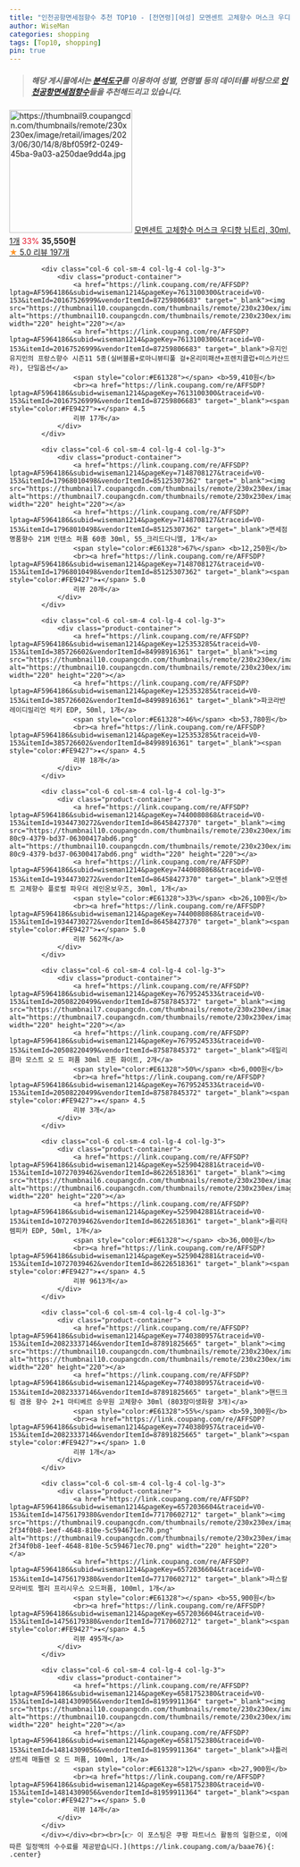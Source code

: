 ```yaml
---
title: "인천공항면세점향수 추천 TOP10 - [전연령][여성] 모멘센트 고체향수 머스크 우디향 님트리, 30ml, 1개"
author: WiseMan
categories: shopping
tags: [Top10, shopping]
pin: true
---
```


> ##### 해당 게시물에서는 [**분석도구**](https://itemscout.io/)를 이용하여 **성별**, **연령별** 등의 데이터를 바탕으로 [**인천공항면세점향수**](https://link.coupang.com/a/baae76)들을 추천해드리고 있습니다.
<div class="container"><div class="row">
            <div class="col-6 col-sm-4 col-lg-4 col-lg-3">
                <div class="product-container">
                    <a href="https://link.coupang.com/re/AFFSDP?lptag=AF5964186&subid=wiseman1214&pageKey=7440081174&traceid=V0-153&itemId=19344731304&vendorItemId=86432110173" target="_blank"><img src="https://thumbnail9.coupangcdn.com/thumbnails/remote/230x230ex/image/retail/images/2023/06/30/14/8/8bf059f2-0249-45ba-9a03-a250dae9dd4a.jpg" alt="https://thumbnail9.coupangcdn.com/thumbnails/remote/230x230ex/image/retail/images/2023/06/30/14/8/8bf059f2-0249-45ba-9a03-a250dae9dd4a.jpg" width="220" height="220"></a>
                    <a href="https://link.coupang.com/re/AFFSDP?lptag=AF5964186&subid=wiseman1214&pageKey=7440081174&traceid=V0-153&itemId=19344731304&vendorItemId=86432110173" target="_blank">모멘센트 고체향수 머스크 우디향 님트리, 30ml, 1개</a>
                    <span style="color:#E61328">33%</span> <b>35,550원</b>
                    <br><a href="https://link.coupang.com/re/AFFSDP?lptag=AF5964186&subid=wiseman1214&pageKey=7440081174&traceid=V0-153&itemId=19344731304&vendorItemId=86432110173" target="_blank"><span style="color:#FE9427">★</span> 5.0
                    리뷰 197개</a>
                </div>
            </div>
            
            <div class="col-6 col-sm-4 col-lg-4 col-lg-3">
                <div class="product-container">
                    <a href="https://link.coupang.com/re/AFFSDP?lptag=AF5964186&subid=wiseman1214&pageKey=7613100300&traceid=V0-153&itemId=20167526999&vendorItemId=87259806683" target="_blank"><img src="https://thumbnail10.coupangcdn.com/thumbnails/remote/230x230ex/image/vendor_inventory/5d6e/bb3161513c71fee89258567b10e0bab91d31243b33b30b4a735c6f878dac.jpg" alt="https://thumbnail10.coupangcdn.com/thumbnails/remote/230x230ex/image/vendor_inventory/5d6e/bb3161513c71fee89258567b10e0bab91d31243b33b30b4a735c6f878dac.jpg" width="220" height="220"></a>
                    <a href="https://link.coupang.com/re/AFFSDP?lptag=AF5964186&subid=wiseman1214&pageKey=7613100300&traceid=V0-153&itemId=20167526999&vendorItemId=87259806683" target="_blank">유지인 유지인의 프랑스향수 시즌11 5종(실버블룸+로마니뷰티풀 걸+온리미패션+프렌치클럽+미스카산드라), 단일옵션</a>
                    <span style="color:#E61328"></span> <b>59,410원</b>
                    <br><a href="https://link.coupang.com/re/AFFSDP?lptag=AF5964186&subid=wiseman1214&pageKey=7613100300&traceid=V0-153&itemId=20167526999&vendorItemId=87259806683" target="_blank"><span style="color:#FE9427">★</span> 4.5
                    리뷰 17개</a>
                </div>
            </div>
            
            <div class="col-6 col-sm-4 col-lg-4 col-lg-3">
                <div class="product-container">
                    <a href="https://link.coupang.com/re/AFFSDP?lptag=AF5964186&subid=wiseman1214&pageKey=7148708127&traceid=V0-153&itemId=17968010498&vendorItemId=85125307362" target="_blank"><img src="https://thumbnail7.coupangcdn.com/thumbnails/remote/230x230ex/image/vendor_inventory/5518/3a0cb60e6ae48aa67f35551612281c091fa581c2b56a4bf52efe14fbccb2.jpg" alt="https://thumbnail7.coupangcdn.com/thumbnails/remote/230x230ex/image/vendor_inventory/5518/3a0cb60e6ae48aa67f35551612281c091fa581c2b56a4bf52efe14fbccb2.jpg" width="220" height="220"></a>
                    <a href="https://link.coupang.com/re/AFFSDP?lptag=AF5964186&subid=wiseman1214&pageKey=7148708127&traceid=V0-153&itemId=17968010498&vendorItemId=85125307362" target="_blank">면세점 명품향수 21M 인텐소 퍼퓸 60종 30ml, 55_크리드다니엘, 1개</a>
                    <span style="color:#E61328">67%</span> <b>12,250원</b>
                    <br><a href="https://link.coupang.com/re/AFFSDP?lptag=AF5964186&subid=wiseman1214&pageKey=7148708127&traceid=V0-153&itemId=17968010498&vendorItemId=85125307362" target="_blank"><span style="color:#FE9427">★</span> 5.0
                    리뷰 20개</a>
                </div>
            </div>
            
            <div class="col-6 col-sm-4 col-lg-4 col-lg-3">
                <div class="product-container">
                    <a href="https://link.coupang.com/re/AFFSDP?lptag=AF5964186&subid=wiseman1214&pageKey=125353285&traceid=V0-153&itemId=385726602&vendorItemId=84998916361" target="_blank"><img src="https://thumbnail10.coupangcdn.com/thumbnails/remote/230x230ex/image/vendor_inventory/643c/045a34fc3f80a2956d03a4d1cf3740c5ca831192edc8c241b633ac54be1a.jpg" alt="https://thumbnail10.coupangcdn.com/thumbnails/remote/230x230ex/image/vendor_inventory/643c/045a34fc3f80a2956d03a4d1cf3740c5ca831192edc8c241b633ac54be1a.jpg" width="220" height="220"></a>
                    <a href="https://link.coupang.com/re/AFFSDP?lptag=AF5964186&subid=wiseman1214&pageKey=125353285&traceid=V0-153&itemId=385726602&vendorItemId=84998916361" target="_blank">파코라반 레이디밀리언 럭키 EDP, 50ml, 1개</a>
                    <span style="color:#E61328">46%</span> <b>53,780원</b>
                    <br><a href="https://link.coupang.com/re/AFFSDP?lptag=AF5964186&subid=wiseman1214&pageKey=125353285&traceid=V0-153&itemId=385726602&vendorItemId=84998916361" target="_blank"><span style="color:#FE9427">★</span> 4.5
                    리뷰 18개</a>
                </div>
            </div>
            
            <div class="col-6 col-sm-4 col-lg-4 col-lg-3">
                <div class="product-container">
                    <a href="https://link.coupang.com/re/AFFSDP?lptag=AF5964186&subid=wiseman1214&pageKey=7440080868&traceid=V0-153&itemId=19344730272&vendorItemId=86458427370" target="_blank"><img src="https://thumbnail10.coupangcdn.com/thumbnails/remote/230x230ex/image/retail/images/2023/07/03/15/6/c4d3f400-80c9-4379-bd37-06300417abd6.png" alt="https://thumbnail10.coupangcdn.com/thumbnails/remote/230x230ex/image/retail/images/2023/07/03/15/6/c4d3f400-80c9-4379-bd37-06300417abd6.png" width="220" height="220"></a>
                    <a href="https://link.coupang.com/re/AFFSDP?lptag=AF5964186&subid=wiseman1214&pageKey=7440080868&traceid=V0-153&itemId=19344730272&vendorItemId=86458427370" target="_blank">모멘센트 고체향수 플로럴 파우더 레인온보우즈, 30ml, 1개</a>
                    <span style="color:#E61328">33%</span> <b>26,100원</b>
                    <br><a href="https://link.coupang.com/re/AFFSDP?lptag=AF5964186&subid=wiseman1214&pageKey=7440080868&traceid=V0-153&itemId=19344730272&vendorItemId=86458427370" target="_blank"><span style="color:#FE9427">★</span> 5.0
                    리뷰 562개</a>
                </div>
            </div>
            
            <div class="col-6 col-sm-4 col-lg-4 col-lg-3">
                <div class="product-container">
                    <a href="https://link.coupang.com/re/AFFSDP?lptag=AF5964186&subid=wiseman1214&pageKey=7679524533&traceid=V0-153&itemId=20508220499&vendorItemId=87587845372" target="_blank"><img src="https://thumbnail7.coupangcdn.com/thumbnails/remote/230x230ex/image/vendor_inventory/c0a8/03244d7a998c4fc5072c6723c019361b26a12326bd517e087b534945fcdb.jpg" alt="https://thumbnail7.coupangcdn.com/thumbnails/remote/230x230ex/image/vendor_inventory/c0a8/03244d7a998c4fc5072c6723c019361b26a12326bd517e087b534945fcdb.jpg" width="220" height="220"></a>
                    <a href="https://link.coupang.com/re/AFFSDP?lptag=AF5964186&subid=wiseman1214&pageKey=7679524533&traceid=V0-153&itemId=20508220499&vendorItemId=87587845372" target="_blank">데일리콤마 모스트 오 드 퍼퓸 30ml 코튼 화이트, 2개</a>
                    <span style="color:#E61328">50%</span> <b>6,000원</b>
                    <br><a href="https://link.coupang.com/re/AFFSDP?lptag=AF5964186&subid=wiseman1214&pageKey=7679524533&traceid=V0-153&itemId=20508220499&vendorItemId=87587845372" target="_blank"><span style="color:#FE9427">★</span> 4.5
                    리뷰 3개</a>
                </div>
            </div>
            
            <div class="col-6 col-sm-4 col-lg-4 col-lg-3">
                <div class="product-container">
                    <a href="https://link.coupang.com/re/AFFSDP?lptag=AF5964186&subid=wiseman1214&pageKey=5259042881&traceid=V0-153&itemId=10727039462&vendorItemId=86226518361" target="_blank"><img src="https://thumbnail6.coupangcdn.com/thumbnails/remote/230x230ex/image/vendor_inventory/c7e7/8b0545180ebb4bfa18ea8c6a54441ad65cae5a23727ff51b4d74ef62d046.jpg" alt="https://thumbnail6.coupangcdn.com/thumbnails/remote/230x230ex/image/vendor_inventory/c7e7/8b0545180ebb4bfa18ea8c6a54441ad65cae5a23727ff51b4d74ef62d046.jpg" width="220" height="220"></a>
                    <a href="https://link.coupang.com/re/AFFSDP?lptag=AF5964186&subid=wiseman1214&pageKey=5259042881&traceid=V0-153&itemId=10727039462&vendorItemId=86226518361" target="_blank">롤리타렘피카 EDP, 50ml, 1개</a>
                    <span style="color:#E61328"></span> <b>36,000원</b>
                    <br><a href="https://link.coupang.com/re/AFFSDP?lptag=AF5964186&subid=wiseman1214&pageKey=5259042881&traceid=V0-153&itemId=10727039462&vendorItemId=86226518361" target="_blank"><span style="color:#FE9427">★</span> 4.5
                    리뷰 9613개</a>
                </div>
            </div>
            
            <div class="col-6 col-sm-4 col-lg-4 col-lg-3">
                <div class="product-container">
                    <a href="https://link.coupang.com/re/AFFSDP?lptag=AF5964186&subid=wiseman1214&pageKey=7740380957&traceid=V0-153&itemId=20823337146&vendorItemId=87891825665" target="_blank"><img src="https://thumbnail10.coupangcdn.com/thumbnails/remote/230x230ex/image/vendor_inventory/c593/aecdcf4cb001cc491fa4756e6a8626c8581d50f16f7b50ff300507d19b47.jpg" alt="https://thumbnail10.coupangcdn.com/thumbnails/remote/230x230ex/image/vendor_inventory/c593/aecdcf4cb001cc491fa4756e6a8626c8581d50f16f7b50ff300507d19b47.jpg" width="220" height="220"></a>
                    <a href="https://link.coupang.com/re/AFFSDP?lptag=AF5964186&subid=wiseman1214&pageKey=7740380957&traceid=V0-153&itemId=20823337146&vendorItemId=87891825665" target="_blank">핸드크림 겸용 향수 2+1 마티베르 승무원 고체향수 30ml (803장미생화향 3개)</a>
                    <span style="color:#E61328">55%</span> <b>59,300원</b>
                    <br><a href="https://link.coupang.com/re/AFFSDP?lptag=AF5964186&subid=wiseman1214&pageKey=7740380957&traceid=V0-153&itemId=20823337146&vendorItemId=87891825665" target="_blank"><span style="color:#FE9427">★</span> 1.0
                    리뷰 1개</a>
                </div>
            </div>
            
            <div class="col-6 col-sm-4 col-lg-4 col-lg-3">
                <div class="product-container">
                    <a href="https://link.coupang.com/re/AFFSDP?lptag=AF5964186&subid=wiseman1214&pageKey=6572036604&traceid=V0-153&itemId=14756179380&vendorItemId=77170602712" target="_blank"><img src="https://thumbnail9.coupangcdn.com/thumbnails/remote/230x230ex/image/retail/images/2101010399654146-2f34f0b8-1eef-4648-810e-5c594671ec70.png" alt="https://thumbnail9.coupangcdn.com/thumbnails/remote/230x230ex/image/retail/images/2101010399654146-2f34f0b8-1eef-4648-810e-5c594671ec70.png" width="220" height="220"></a>
                    <a href="https://link.coupang.com/re/AFFSDP?lptag=AF5964186&subid=wiseman1214&pageKey=6572036604&traceid=V0-153&itemId=14756179380&vendorItemId=77170602712" target="_blank">파스칼모라비토 펠리 프리시우스 오드퍼퓸, 100ml, 1개</a>
                    <span style="color:#E61328"></span> <b>55,900원</b>
                    <br><a href="https://link.coupang.com/re/AFFSDP?lptag=AF5964186&subid=wiseman1214&pageKey=6572036604&traceid=V0-153&itemId=14756179380&vendorItemId=77170602712" target="_blank"><span style="color:#FE9427">★</span> 4.5
                    리뷰 495개</a>
                </div>
            </div>
            
            <div class="col-6 col-sm-4 col-lg-4 col-lg-3">
                <div class="product-container">
                    <a href="https://link.coupang.com/re/AFFSDP?lptag=AF5964186&subid=wiseman1214&pageKey=6581752380&traceid=V0-153&itemId=14814309056&vendorItemId=81959911364" target="_blank"><img src="https://thumbnail10.coupangcdn.com/thumbnails/remote/230x230ex/image/vendor_inventory/3a26/2fb14328daf1471acd91d1e05252b1f03cb015232896730da841484f157f.jpg" alt="https://thumbnail10.coupangcdn.com/thumbnails/remote/230x230ex/image/vendor_inventory/3a26/2fb14328daf1471acd91d1e05252b1f03cb015232896730da841484f157f.jpg" width="220" height="220"></a>
                    <a href="https://link.coupang.com/re/AFFSDP?lptag=AF5964186&subid=wiseman1214&pageKey=6581752380&traceid=V0-153&itemId=14814309056&vendorItemId=81959911364" target="_blank">샤틀러 샹트레 매들렌 오 드 퍼퓸, 100ml, 1개</a>
                    <span style="color:#E61328">12%</span> <b>27,900원</b>
                    <br><a href="https://link.coupang.com/re/AFFSDP?lptag=AF5964186&subid=wiseman1214&pageKey=6581752380&traceid=V0-153&itemId=14814309056&vendorItemId=81959911364" target="_blank"><span style="color:#FE9427">★</span> 5.0
                    리뷰 14개</a>
                </div>
            </div>
            </div></div><br><br>[👉 이 포스팅은 쿠팡 파트너스 활동의 일환으로, 이에 따른 일정액의 수수료를 제공받습니다.](https://link.coupang.com/a/baae76){: .center}